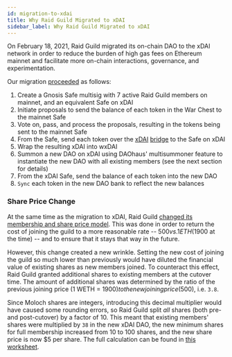 ```yaml
---
id: migration-to-xdai
title: Why Raid Guild Migrated to xDAI
sidebar_label: Why Raid Guild Migrated to xDAI
---
```


On February 18, 2021, Raid Guild migrated its on-chain DAO to the xDAI network in order to reduce the burden of high gas fees on Ethereum mainnet and facilitate more on-chain interactions, governance, and experimentation.

Our migration [proceeded](https://forum.daohaus.club/t/how-to-do-the-xdai-migration/278) as follows:

1. Create a Gnosis Safe multisig with 7 active Raid Guild members on mainnet, and an equivalent Safe on xDAI
2. Initiate proposals to send the balance of each token in the War Chest to the mainnet Safe
3. Vote on, pass, and process the proposals, resulting in the tokens being sent to the mainnet Safe
4. From the Safe, send each token over the [xDAI](https://dai-bridge.poa.network/) [bridge](https://xdai-omnibridge.web.app/) to the Safe on xDAI
5. Wrap the resulting xDAI into wxDAI
6. Summon a new DAO on xDAI using DAOhaus' multisummoner feature to instantiate the new DAO with all existing members (see the next section for details)
7. From the xDAI Safe, send the balance of each token into the new DAO
8. `Sync` each token in the new DAO bank to reflect the new balances

### Share Price Change

At the same time as the migration to xDAI, Raid Guild [changed its membership and share price model](https://forum.daohaus.club/t/changing-our-share-price-from-an-eth-peg-to-a-dai-peg/230). This was done in order to return the cost of joining the guild to a more reasonable rate -- $500 vs. 1 ETH ($1900 at the time) -- and to ensure that it stays that way in the future.

However, this change created a new wrinkle. Setting the new cost of joining the guild so much lower than previously would have diluted the financial value of existing shares as new members joined. To counteract this effect, Raid Guild granted additional shares to existing members at the cutover time. The amount of additional shares was determined by the ratio of the previous joining price (1 WETH = $1900) to the new joining price ($500), i.e. `3.8`.

Since Moloch shares are integers, introducing this decimal multiplier would have caused some rounding errors, so Raid Guild split _all_ shares (both pre- and post-cutover) by a factor of 10. This meant that existing members' shares were multiplied by `38` in the new xDAI DAO, the new minimum shares for full membership increased from 10 to 100 shares, and the new share price is now $5 per share. The full calculation can be found in [this worksheet](https://docs.google.com/spreadsheets/d/1VTY0Qr7blE9fN1b76PT0Hi_F8bCEHIbLBi1xZon7oBc/edit#gid=0).
